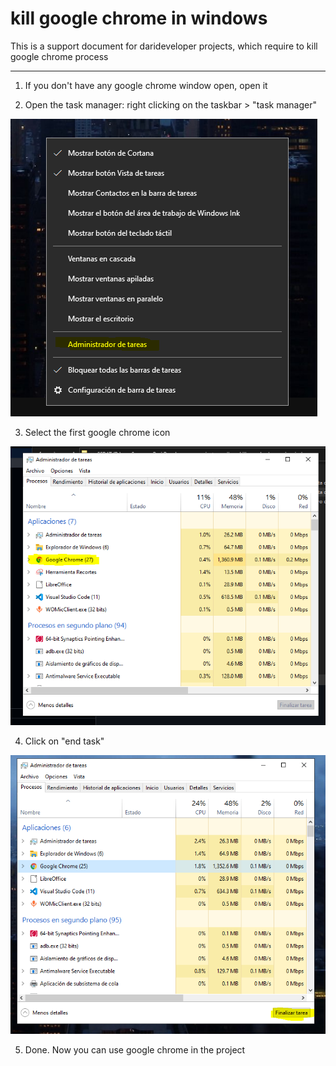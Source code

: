 # kill google chrome in windows

This is a support document for darideveloper projects, which require to kill google chrome process

--------------------------------

1. If you don't have any google chrome window open, open it

2. Open the task manager: right clicking on the taskbar > "task manager"

![2](screenshots/2.PNG)

3. Select the first google chrome icon

![2](screenshots/3.PNG)

4. Click on "end task"

![2](screenshots/4.PNG)

5. Done. Now you can use google chrome in the project